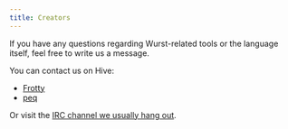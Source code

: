 ```yaml
---
title: Creators
---
```


If you have any questions regarding Wurst-related tools or the language itself, feel free to write us a message.

You can contact us on Hive:

* [Frotty](http://www.hiveworkshop.com/forums/members/frotty/)
* [peq](http://www.hiveworkshop.com/forums/members/peq/)

Or visit the [IRC channel we usually hang out](https://kiwiirc.com/client/irc.quakenet.org/#inwc.de-maps).

